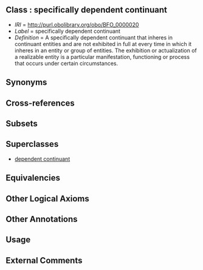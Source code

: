 
## Class : specifically dependent continuant

 * *IRI* = http://purl.obolibrary.org/obo/BFO_0000020
 * *Label* = specifically dependent continuant
 * *Definition* = A specifically dependent continuant  that inheres in continuant  entities and are not exhibited in full at every time in which it inheres in an entity or group of entities. The exhibition or actualization of a realizable entity is a particular manifestation, functioning or process that occurs under certain circumstances.

## Synonyms


## Cross-references


## Subsets


## Superclasses

 * [dependent continuant](../../BFO/05/BFO_0000005.md)

## Equivalencies


## Other Logical Axioms


## Other Annotations


## Usage


## External Comments

